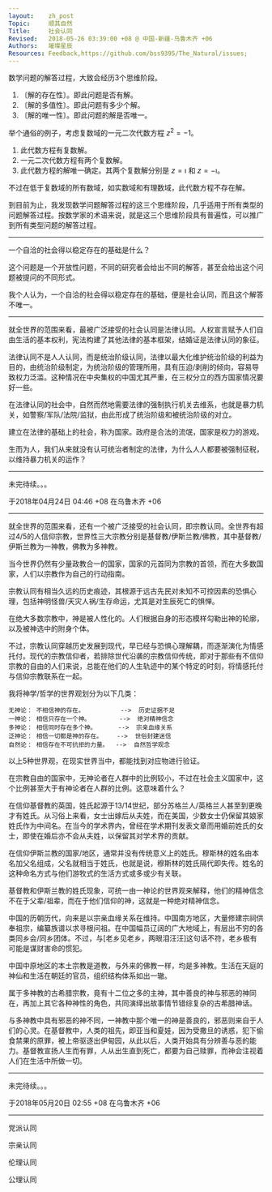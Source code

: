 ```yaml
---
layout:    zh_post
Topic:     顺其自然
Title:     社会认同
Revised:   2018-05-26 03:39:00 +08 @ 中国-新疆-乌鲁木齐 +06
Authors:   璀璨星辰
Resources: Feedback,https://github.com/bss9395/The_Natural/issues;
---
```


数学问题的解答过程，大致会经历3个思维阶段。

1. 〔解的存在性〕。即此问题是否有解。
2. 〔解的多值性〕。即此问题有多少个解。
3. 〔解的唯一性〕。即此问题的解是否唯一。

举个通俗的例子，考虑复数域的一元二次代数方程 $z^2 = -1$。

1. 此代数方程有复数解。
2. 一元二次代数方程有两个复数解。
3. 此代数方程的解唯一确定。其两个复数解分别是 $z = \imath$ 和 $z = -\imath$。

不过在低于复数域的所有数域，如实数域和有理数域，此代数方程不存在解。

到目前为止，我发现数学问题解答过程的这三个思维阶段，几乎适用于所有类型的问题解答过程。按数学家的术语来说，就是这三个思维阶段具有普遍性，可以推广到所有类型问题的解答过程。

--------------------------------------------------------------------------------

一个自洽的社会得以稳定存在的基础是什么？

这个问题是一个开放性问题，不同的研究者会给出不同的解答，甚至会给出这个问题被提问的不同形式。

我个人认为，一个自洽的社会得以稳定存在的基础，便是社会认同，而且这个解答不唯一。

--------------------------------------------------------------------------------

就全世界的范围来看，最被广泛接受的社会认同是法律认同。人权宣言赋予人们自由生活的基本权利，宪法构建了其他法律的基本框架，结婚证是法律认同的象征。

法律认同不是人人认同，而是统治阶级认同，法律以最大化维护统治阶级的利益为目的，由统治阶级制定，为统治阶级的管理所用，具有压迫/剥削的倾向，容易导致权力泛滥。这种情况在中央集权的中国尤其严重，在三权分立的西方国家情况要好一些。

在法律认同的社会中，自然而然地需要法律的强制执行机关去维系，也就是暴力机关，如警察/军队/法院/监狱，由此形成了统治阶级和被统治阶级的对立。

建立在法律的基础上的社会，称为国家。政府是合法的流氓，国家是权力的游戏。

生而为人，我们从来就没有认可统治者制定的法律，为什么人人都要被强制征税，以维持暴力机关的运作？

--------------------------------------------------------------------------------

未完待续。。。

于2018年04月24日 04:46 +08 在乌鲁木齐 +06

--------------------------------------------------------------------------------

就全世界的范围来看，还有一个被广泛接受的社会认同，即宗教认同。全世界有超过4/5的人信仰宗教，世界性三大宗教分别是基督教/伊斯兰教/佛教，其中基督教/伊斯兰教为一神教，佛教为多神教。

当今世界仍然有少量政教合一的国家，国家的元首同为宗教的首领，而在大多数国家，人们以宗教作为自己的行动指南。

宗教认同有相当久远的历史痕迹，其根源于远古先民对未知不可控因素的恐惧心理，包括神明怪兽/天灾人祸/生存命运，尤其是对生辰死亡的惧惮。

在绝大多数宗教中，神是被人性化的。人们根据自身的形态模样勾勒出神的轮廓，以及被神选中的附身个体。

不过，宗教认同穿越历史发展到现代，早已经与恐惧心理解耦，而逐渐演化为情感托付。现代的宗教信仰者，若排除世代沿袭的宗教信仰传统，即对于那些有不信仰宗教的自由的人们来说，总能在他们的人生轨迹中的某个特定的时刻，将情感托付与信仰宗教联系在一起。

我将神学/哲学的世界观划分为以下几类：

```
无神论： 不相信神的存在。          -->  历史证据不足
一神论： 相信只存在一个神。        -->  绝对精神信念
多神论： 相信同时存在多个神。      -->  宗亲血缘关系
泛神论： 相信一切都是神的存在。    -->  世俗封建迷信
自然论： 相信存在不可抗拒的力量。  -->  自然哲学观念
```

以上5种世界观，在现实世界当中，都能找到对应物进行验证。

在宗教自由的国家中，无神论者在人群中的比例较小，不过在社会主义国家中，这个比例甚至大于有神论者在人群的比例。这意味着什么？

在信仰基督教的英国，姓氏起源于13/14世纪，部分苏格兰人/英格兰人甚至到更晚才有姓氏。从习俗上来看，女士出嫁后从夫姓，而在美国，少数女士仍保留其娘家姓氏作为中间名。在当今的学术界内，曾经在学术期刊发表文章而用婚前姓氏的女士，即使在婚后亦不会从夫姓，以保留其对学术界的贡献。

在信仰伊斯兰教的国家/地区，通常并没有传统意义上的姓氏。穆斯林的姓名由本名加父名组成，父名就相当于姓氏，也就是说，穆斯林的姓氏隔代即失传。姓名的这种命名方式与他们游牧式的生活方式或多或少有关联。

基督教和伊斯兰教的姓氏现象，可统一由一神论的世界观来解释，他们的精神信念不在于父辈/祖辈，而在于他们信仰的神，这就是一种绝对精神信念。

中国的历朝历代，向来是以宗亲血缘关系在维持。中国南方地区，大量修建宗祠供奉祖宗，编纂族谱以求寻根问祖。在中国幅员辽阔的广大地域上，有层出不穷的各类同乡会/同乡团体。不过，与[老乡见老乡，两眼泪汪汪]这句话不符，老乡极有可能是谋财害命的惯犯。

中国中原地区的本土宗教是道教，与外来的佛教一样，均是多神教。生活在天庭的神仙和生活在朝廷的官员，组织结构体系如出一辙。

属于多神教的古希腊宗教，竟有十二位之多的主神，其中善良的神与邪恶的神同在，再加上其它各种神性的角色，共同演绎出故事情节错综复杂的古希腊神话。

与多神教中具有邪恶的神不同，一神教中那个唯一的神是善良的，邪恶则来自于人们的心灵。在基督教中，人类的祖先，即亚当和夏娃，因为受撒旦的诱惑，犯下偷食禁果的原罪，被上帝驱逐出伊甸园，从此以后，人类开始具有分辨善与恶的能力。基督教宣扬人生而有罪，人从出生直到死亡，都要为自己赎罪，而神会注视着人们在生活中所做一切。

--------------------------------------------------------------------------------

未完待续。。。

于2018年05月20日 02:55 +08 在乌鲁木齐 +06

--------------------------------------------------------------------------------

党派认同

宗亲认同

伦理认同

公理认同
